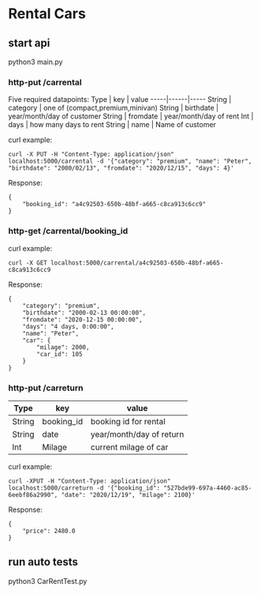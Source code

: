 # Rental Cars

## start api

python3 main.py

### http-put /carrental

Five required datapoints:
Type | key | value
-----|------|-----
String | category | one of (compact,premium,minivan)
String | birthdate | year/month/day of customer
String | fromdate | year/month/day of rent
Int | days | how many days to rent
String | name |  Name of customer 


curl example:

    curl -X PUT -H "Content-Type: application/json" localhost:5000/carrental -d '{"category": "premium", "name": "Peter", "birthdate": "2000/02/13", "fromdate": "2020/12/15", "days": 4}'

Response:

    {
        "booking_id": "a4c92503-650b-48bf-a665-c8ca913c6cc9"
    }

### http-get /carrental/booking_id

curl example:

    curl -X GET localhost:5000/carrental/a4c92503-650b-48bf-a665-c8ca913c6cc9

Response:

    {
        "category": "premium",
        "birthdate": "2000-02-13 00:00:00",
        "fromdate": "2020-12-15 00:00:00",
        "days": "4 days, 0:00:00",
        "name": "Peter",
        "car": {
            "milage": 2000,
            "car_id": 105
        }
    }

### http-put /carreturn

Type | key | value
-----|------|-----
String | booking_id | booking id for rental
String | date | year/month/day of return
Int | Milage |  current milage of car



curl example:

    curl -XPUT -H "Content-Type: application/json" localhost:5000/carreturn -d '{"booking_id": "527bde99-697a-4460-ac85-6eebf86a2990", "date": "2020/12/19", "milage": 2100}'

Response:

    {
        "price": 2480.0
    }






## run auto tests

python3 CarRentTest.py

